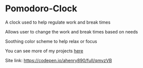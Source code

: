 # Pomodoro-Clock
A clock used to help regulate work and break times

Allows user to change the work and break times based on needs 

Soothing color scheme to help relax or focus

You can see more of my projects [here](https://codepen.io/ahenry890)

Site link: https://codepen.io/ahenry890/full/qmvzVB
